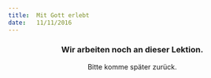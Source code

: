 ```yaml
---
title:  Mit Gott erlebt
date:   11/11/2016
---
```


### <center>Wir arbeiten noch an dieser Lektion.</center>
<center>Bitte komme später zurück.</center>